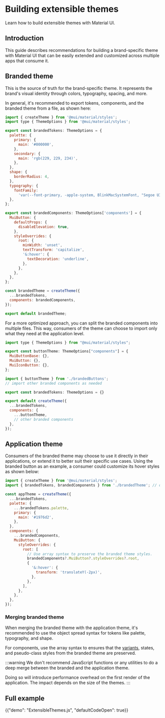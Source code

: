 # Building extensible themes

<p class="description">Learn how to build extensible themes with Material UI.</p>

## Introduction

This guide describes recommendations for building a brand-specific theme with Material UI that can be easily extended and customized across multiple apps that consume it.

## Branded theme

This is the source of truth for the brand-specific theme.
It represents the brand's visual identity through colors, typography, spacing, and more.

In general, it's recommended to export tokens, components, and the branded theme from a file, as shown here:

```js title="brandedTheme.ts"
import { createTheme } from '@mui/material/styles';
import type { ThemeOptions } from '@mui/material/styles';

export const brandedTokens: ThemeOptions = {
  palette: {
    primary: {
      main: '#000000',
    },
    secondary: {
      main: 'rgb(229, 229, 234)',
    },
  },
  shape: {
    borderRadius: 4,
  },
  typography: {
    fontFamily:
      'var(--font-primary, -apple-system, BlinkMacSystemFont, "Segoe UI", Roboto, "Helvetica Neue", Arial, sans-serif)',
  },
};

export const brandedComponents: ThemeOptions['components'] = {
  MuiButton: {
    defaultProps: {
      disableElevation: true,
    },
    styleOverrides: {
      root: {
        minWidth: 'unset',
        textTransform: 'capitalize',
        '&:hover': {
          textDecoration: 'underline',
        },
      },
    },
  },
};

const brandedTheme = createTheme({
  ...brandedTokens,
  components: brandedComponents,
});

export default brandedTheme;
```

For a more optimized approach, you can split the branded components into multiple files.
This way, consumers of the theme can choose to import only what they need at the application level.

```js title="brandedButtons.ts"
import type { ThemeOptions } from "@mui/material/styles";

export const buttonTheme: ThemeOptions["components"] = {
  MuiButtonBase: {},
  MuiButton: {},
  MuiIconButton: {},
};
```

```js title="brandedTheme.ts"
import { buttonTheme } from './brandedButtons';
// import other branded components as needed

export const brandedTokens: ThemeOptions = {}

export default createTheme({
  ...brandedTokens,
  components: {
    ...buttonTheme,
    // other branded components
  },
});
```

## Application theme

Consumers of the branded theme may choose to use it directly in their applications, or extend it to better suit their specific use cases.
Using the branded button as an example, a consumer could customize its hover styles as shown below:

```js title="appTheme.ts"
import { createTheme } from '@mui/material/styles';
import { brandedTokens, brandedComponents } from './brandedTheme'; // or from an npm package.

const appTheme = createTheme({
  ...brandedTokens,
  palette: {
    ...brandedTokens.palette,
    primary: {
      main: '#1976d2',
    },
  },
  components: {
    ...brandedComponents,
    MuiButton: {
      styleOverrides: {
        root: [
          // Use array syntax to preserve the branded theme styles.
          brandedComponents?.MuiButton?.styleOverrides?.root,
          {
            '&:hover': {
              transform: 'translateY(-2px)',
            },
          },
        ],
      },
    },
  },
});
```

### Merging branded theme

When merging the branded theme with the application theme, it's recommended to use the object spread syntax for tokens like palette, typography, and shape.

For components, use the array syntax to ensures that the [variants](/material-ui/customization/theme-components/#variants), states, and pseudo-class styles from the branded theme are preserved.

:::warning
We don't recommend JavaScript functions or any utilities to do a deep merge between the branded and the application theme.

Doing so will introduce performance overhead on the first render of the application. The impact depends on the size of the themes.
:::

## Full example

{{"demo": "ExtensibleThemes.js", "defaultCodeOpen": true}}
